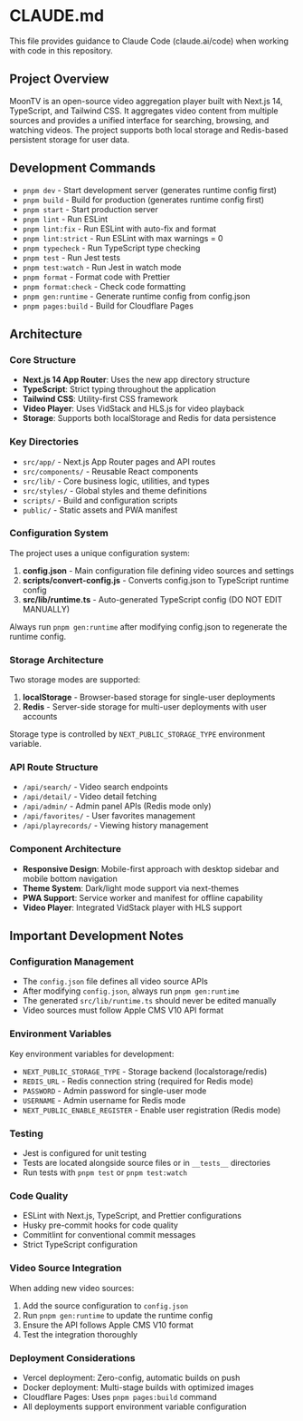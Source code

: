 # CLAUDE.md

This file provides guidance to Claude Code (claude.ai/code) when working with code in this repository.

## Project Overview

MoonTV is an open-source video aggregation player built with Next.js 14, TypeScript, and Tailwind CSS. It aggregates video content from multiple sources and provides a unified interface for searching, browsing, and watching videos. The project supports both local storage and Redis-based persistent storage for user data.

## Development Commands

- `pnpm dev` - Start development server (generates runtime config first)
- `pnpm build` - Build for production (generates runtime config first)
- `pnpm start` - Start production server
- `pnpm lint` - Run ESLint
- `pnpm lint:fix` - Run ESLint with auto-fix and format
- `pnpm lint:strict` - Run ESLint with max warnings = 0
- `pnpm typecheck` - Run TypeScript type checking
- `pnpm test` - Run Jest tests
- `pnpm test:watch` - Run Jest in watch mode
- `pnpm format` - Format code with Prettier
- `pnpm format:check` - Check code formatting
- `pnpm gen:runtime` - Generate runtime config from config.json
- `pnpm pages:build` - Build for Cloudflare Pages

## Architecture

### Core Structure

- **Next.js 14 App Router**: Uses the new app directory structure
- **TypeScript**: Strict typing throughout the application
- **Tailwind CSS**: Utility-first CSS framework
- **Video Player**: Uses VidStack and HLS.js for video playback
- **Storage**: Supports both localStorage and Redis for data persistence

### Key Directories

- `src/app/` - Next.js App Router pages and API routes
- `src/components/` - Reusable React components
- `src/lib/` - Core business logic, utilities, and types
- `src/styles/` - Global styles and theme definitions
- `scripts/` - Build and configuration scripts
- `public/` - Static assets and PWA manifest

### Configuration System

The project uses a unique configuration system:

1. **config.json** - Main configuration file defining video sources and settings
2. **scripts/convert-config.js** - Converts config.json to TypeScript runtime config
3. **src/lib/runtime.ts** - Auto-generated TypeScript config (DO NOT EDIT MANUALLY)

Always run `pnpm gen:runtime` after modifying config.json to regenerate the runtime config.

### Storage Architecture

Two storage modes are supported:

1. **localStorage** - Browser-based storage for single-user deployments
2. **Redis** - Server-side storage for multi-user deployments with user accounts

Storage type is controlled by `NEXT_PUBLIC_STORAGE_TYPE` environment variable.

### API Route Structure

- `/api/search/` - Video search endpoints
- `/api/detail/` - Video detail fetching
- `/api/admin/` - Admin panel APIs (Redis mode only)
- `/api/favorites/` - User favorites management
- `/api/playrecords/` - Viewing history management

### Component Architecture

- **Responsive Design**: Mobile-first approach with desktop sidebar and mobile bottom navigation
- **Theme System**: Dark/light mode support via next-themes
- **PWA Support**: Service worker and manifest for offline capability
- **Video Player**: Integrated VidStack player with HLS support

## Important Development Notes

### Configuration Management

- The `config.json` file defines all video source APIs
- After modifying `config.json`, always run `pnpm gen:runtime`
- The generated `src/lib/runtime.ts` should never be edited manually
- Video sources must follow Apple CMS V10 API format

### Environment Variables

Key environment variables for development:

- `NEXT_PUBLIC_STORAGE_TYPE` - Storage backend (localstorage/redis)
- `REDIS_URL` - Redis connection string (required for Redis mode)
- `PASSWORD` - Admin password for single-user mode
- `USERNAME` - Admin username for Redis mode
- `NEXT_PUBLIC_ENABLE_REGISTER` - Enable user registration (Redis mode)

### Testing

- Jest is configured for unit testing
- Tests are located alongside source files or in `__tests__` directories
- Run tests with `pnpm test` or `pnpm test:watch`

### Code Quality

- ESLint with Next.js, TypeScript, and Prettier configurations
- Husky pre-commit hooks for code quality
- Commitlint for conventional commit messages
- Strict TypeScript configuration

### Video Source Integration

When adding new video sources:

1. Add the source configuration to `config.json`
2. Run `pnpm gen:runtime` to update the runtime config
3. Ensure the API follows Apple CMS V10 format
4. Test the integration thoroughly

### Deployment Considerations

- Vercel deployment: Zero-config, automatic builds on push
- Docker deployment: Multi-stage builds with optimized images
- Cloudflare Pages: Uses `pnpm pages:build` command
- All deployments support environment variable configuration
